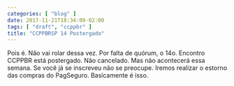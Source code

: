 ```yaml
---
categories: [ "blog" ]
date: 2017-11-21T18:34:09-02:00
tags: [ "draft", "ccppbr" ]
title: "CCPPBRSP 14 Postergado"
---
```

Pois é. Não vai rolar dessa vez. Por falta de quórum, o 14o. Encontro CCPPBR está postergado. Não cancelado. Mas não acontecerá essa semana. Se você já se inscreveu não se preocupe. Iremos realizar o estorno das compras do PagSeguro. Basicamente é isso.
